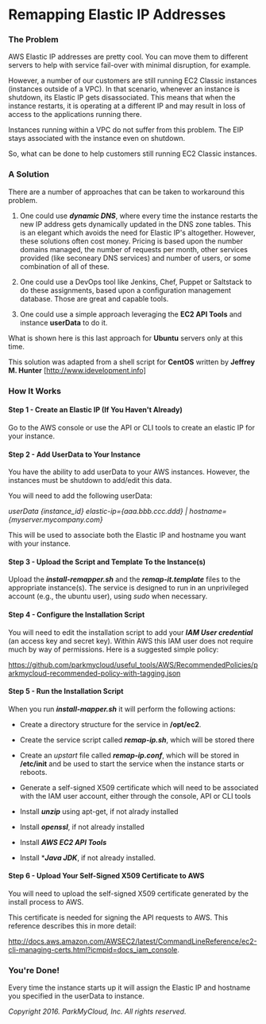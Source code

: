 # Remapping Elastic IP Addresses

### The Problem

AWS Elastic IP addresses are pretty cool. You can move them to different servers to help with service fail-over with minimal disruption, for example.

However, a number of our customers are still running EC2 Classic instances (instances outside of a VPC).  In that scenario, whenever an instance is shutdown, its Elastic IP gets disassociated. This means that when the instance restarts, it is operating at a different IP and may result in loss of access to the applications running there.

Instances running within a VPC do not suffer from this problem. The EIP stays associated with the instance even on shutdown.

So, what can be done to help customers still running EC2 Classic instances.


### A Solution

There are a number of approaches that can be taken to workaround this problem.

1. One could use ***dynamic DNS***, where every time the instance restarts the new IP address gets dynamically updated in the DNS zone tables. This is an elegant which avoids the need for Elastic IP's altogether. However, these solutions often cost money. Pricing is based upon the number domains managed, the number of requests per month, other services provided (like seconeary DNS services) and number of users, or some combination of all of these.


2. One could use a DevOps tool like Jenkins, Chef, Puppet or Saltstack to do these assignments, based upon a configuration management database. Those are great and capable tools.


3. One could use a simple approach leveraging the **EC2 API Tools** and instance **userData** to do it. 


What is shown here is this last approach for **Ubuntu** servers only at this time.


This solution was adapted from a shell script for **CentOS** written by **Jeffrey M. Hunter**  [http://www.idevelopment.info]


### How It Works


#### Step 1 - Create an Elastic IP (If You Haven't Already)

Go to the AWS console or use the API or CLI tools to create an elastic IP for your instance.


#### Step 2 - Add UserData to Your Instance

You have the ability to add userData to your AWS instances. However, the instances must be shutdown to add/edit this data.

You will need to add the following userData:

*userData {instance_id} elastic-ip={aaa.bbb.ccc.ddd} | hostname={myserver.mycompany.com}*

This will be used to associate both the Elastic IP and hostname you want with your instance.


#### Step 3 - Upload the Script and Template To the Instance(s)

Upload the ***install-remapper.sh*** and the ***remap-it.template*** files to the appropriate instance(s). The service is designed to run in an unprivileged account (e.g., the ubuntu user), using *sudo* when necessary.


#### Step 4 - Configure the Installation Script

You will need to edit the installation script to add your ***IAM User credential*** (an access key and secret key). Within AWS this IAM user does not require much by way of permissions.  Here is a suggested simple policy:

https://github.com/parkmycloud/useful_tools/AWS/RecommendedPolicies/parkmycloud-recommended-policy-with-tagging.json


#### Step 5 - Run the Installation Script

When you run ***install-mapper.sh*** it will perform the following actions:

* Create a directory structure for the service in **/opt/ec2**.

* Create the service script called ***remap-ip.sh***, which will be stored there

* Create an *upstart* file called ***remap-ip.conf***, which will be stored in **/etc/init** and be used to start the service when the instance starts or reboots.

* Generate a self-signed X509 certificate which will need to be associated with the IAM user account, either through the console, API or CLI tools 

* Install ***unzip*** using apt-get, if not alrady installed

* Install ***openssl***, if not already installed

* Install ***AWS EC2 API Tools***

* Install ****Java JDK***, if not already installed.


#### Step 6 - Upload Your Self-Signed X509 Certificate to AWS

You will need to upload the self-signed X509 certificate generated by the install process to AWS.

This certificate is needed for signing the API requests to AWS.  This reference describes this in more detail:

http://docs.aws.amazon.com/AWSEC2/latest/CommandLineReference/ec2-cli-managing-certs.html?icmpid=docs_iam_console.


### You're Done!

Every time the instance starts up it will assign the Elastic IP and hostname you specified in the userData to instance.

*Copyright 2016. ParkMyCloud, Inc. All rights reserved.*
